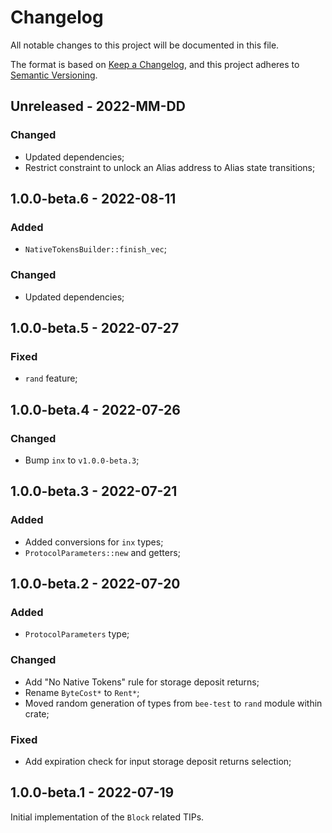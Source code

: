 # Changelog

All notable changes to this project will be documented in this file.

The format is based on [Keep a Changelog](https://keepachangelog.com/en/1.0.0/),
and this project adheres to [Semantic Versioning](https://semver.org/spec/v2.0.0.html).

<!-- ## Unreleased - YYYY-MM-DD

### Added

### Changed

### Deprecated

### Removed

### Fixed

### Security -->

## Unreleased - 2022-MM-DD

### Changed

- Updated dependencies;
- Restrict constraint to unlock an Alias address to Alias state transitions;

## 1.0.0-beta.6 - 2022-08-11

### Added

- `NativeTokensBuilder::finish_vec`;

### Changed

- Updated dependencies;

## 1.0.0-beta.5 - 2022-07-27

### Fixed

- `rand` feature;

## 1.0.0-beta.4 - 2022-07-26

### Changed

- Bump `inx` to `v1.0.0-beta.3`;

## 1.0.0-beta.3 - 2022-07-21

### Added

- Added conversions for `inx` types;
- `ProtocolParameters::new` and getters;

## 1.0.0-beta.2 - 2022-07-20

### Added

- `ProtocolParameters` type;

### Changed

- Add "No Native Tokens" rule for storage deposit returns;
- Rename `ByteCost*` to `Rent*`;
- Moved random generation of types from `bee-test` to `rand` module within crate;

### Fixed

- Add expiration check for input storage deposit returns selection;

## 1.0.0-beta.1 - 2022-07-19

Initial implementation of the `Block` related TIPs.
